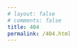 ```yaml
---
# layout: false
# comments: false
title: 404
permalink: /404.html
---
```

<!DOCTYPE HTML>
<html>
<head>
    <title>404 - galendu'blog</title>
    <meta name="description" content="404错误，页面不存在！">
    <meta http-equiv="content-type" content="text/html;charset=utf-8;"/>
    <meta http-equiv="X-UA-Compatible" content="IE=edge,chrome=1" />
    <meta name="robots" content="all" />
    <meta name="robots" content="index,follow"/>
</head>
<body>
    <script type="text/javascript" src="https://qzonestyle.gtimg.cn/qzone_v6/lostchild/search_children.js" charset="utf-8"></script>
</body>
</html>